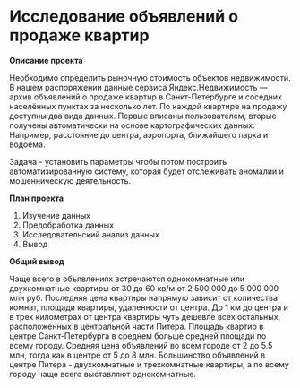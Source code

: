 # Исследование объявлений о продаже квартир

**Описание проекта**

Необходимо определить рыночную стоимость объектов недвижимости. В нашем распоряжении данные сервиса Яндекс.Недвижимость — архив объявлений о продаже квартир в Санкт-Петербурге и соседних населённых пунктах за несколько лет. По каждой квартире на продажу доступны два вида данных. Первые вписаны пользователем, вторые получены автоматически на основе картографических данных. Например, расстояние до центра, аэропорта, ближайшего парка и водоёма.

Задача - установить параметры чтобы потом построить автоматизированную систему, которая будет отслеживать аномалии и мошенническую деятельность.

**План проекта**

1. Изучение данных
2. Предобработка данных
3. Исследовательский анализ данных
4. Вывод

**Общий вывод**

Чаще всего в объявлениях встречаются однокомнатные или двухкомнатные квартиры от 30 до 60 кв/м от 2 500 000 до 5 000 000 млн руб. Последняя цена квартиры напрямую зависит от количества комнат, площади квартиры, удаленности от центра. До 1 км до центра и в трех километрах от центра квартиры чуть дешевле всех остальных, расположенных в центральной части Питера. Площадь квартир в центре Санкт-Петербурга в среднем больше средней площади по всему городу. Средняя цена объявлений во всем городе от 2 до 5.5 млн, тогда как в центре от 5 до 8 млн. Большинство объявлений в центре Питера - двухкомнатные и трехкомнатные квартиры, а по всему городу чаще всего выставляют однокомнатные.
